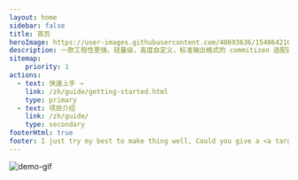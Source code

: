 ```yaml
---
layout: home
sidebar: false
title: 首页
heroImage: https://user-images.githubusercontent.com/40693636/154064210-964aeaa0-d9dc-4cea-9e52-2ffc3789611b.png
description: 一款工程性更强，轻量级，高度自定义，标准输出格式的 commitizen 适配器
sitemap:
    priority: 1
actions:
  - text: 快速上手 →
    link: /zh/guide/getting-started.html
    type: primary
  - text: 项目介绍
    link: /zh/guide/
    type: secondary
footerHtml: true  
footer: I just try my best to make thing well, Could you give a <a target="_blank" href="https://github.com/Zhengqbbb/cz-git">star ⭐</a><br>MIT Licensed | Copyright © 2022-present <a target="_blank" href="https://github.com/Zhengqbbb">Zhengqbbb</a>
---
```


![demo-gif](https://user-images.githubusercontent.com/40693636/165576782-a9339182-df7e-4185-aacc-212f62850f36.gif)
